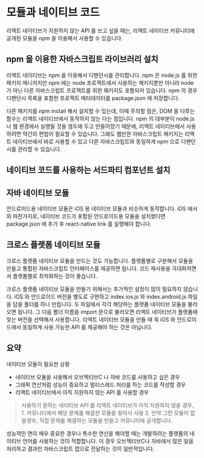 # 모듈과 네이티브 코드

리엑트 네이티브가 지원하지 않는 API 를 쓰고 싶을 때는, 리액트 네이티브 커뮤니티에 공개된 모듈을 npm 을 이용해서 사용할 수 있습니다.

## npm 을 이용한 자바스크립트 라이브러리 설치
리액트 네이티브는 npm 을 이용해서 디펜던시를 관리합니다. npm 은 node.js 를 위한 패키지 매니저지만 npm 에는 node 프로젝트에서 사용하는 패키지뿐만 아니라 node 가 아닌 다른 자바스크립트 프로젝트를 위한 패키지도 포함되어 있습니다. npm 의 경우 디펜던시 목록을 포함한 프로젝트 메타데이터를 package.json 에 저장합니다. 

다른 패키지를 npm install 해서 설치할 수 있는데, 이때 주의할 점은, DOM 을 다루는 함수는 리액트 네이티브에서 동작하지 않는 다는 점입니다. npm 의 대부분이 node.js 나 웹 환경에서 실행될 것을 염두에 두고 만들어졌기 때문에, 리액트 네이티브에서 사용하려면 약간의 편법이 필요할 수 있습니다. 그래도 웹만한 자바스크립트 패키지는 리액트 네이티브에서 바로 사용할 수 있고 다른 자바스크립트와 동일하게 npm 으로 디펜던시를 관리할 수 있습니다. 

## 네이티브 코드를 사용하는 서드파티 컴포넌트 설치

## 자바 네이티브 모듈
안드로이드용 네이티브 모듈은 iOS 용 네이티브 모듈과 비슷하게 동작합니다. iOS 에서와 마찬가지로, 네이티브 코드가 포함된 안드로이드용 모듈을 설치했다면 package.json 에 추가 후 react-native link 를 실행해야 합니다. 

## 크로스 플랫폼 네이티브 모듈
크로스 플랫폼 네이티브 모듈을 만드는 것도 가능합니다. 플랫폼별로 구분해서 모듈을 만들고 통합된 자바스크립트 인터페이스를 제공하면 됩니다. 코드 재사용을 극대화하면서 플랫폼별로 최적화하는 것이 좋습니다. 

크로스 플랫폼 네이티브 모듈을 만들기 위해서는 추가적인 설정이 많이 필요하지 않습니다. iOS 와 안드로이드 버전을 별도로 구현하고 index.ios.js 와 index.android.js 파일을 담을 폴더를 하나 만듭니다. 두 파일에서 각각 해당하는 플랫폼 네이티브 모듈을 불러오면 됩니다. 그 다음 폴더 이름을 import 문으로 불러오면 리액트 네이티브가 플랫폼에 맞는 버전을 선택해서 사용합니다. 리액트 네이티브 모듈을 만들 때 꼭 iOS 와 안드로이드에서 동일하게 사용 가능한 API 를 제공해야 하는 것은 아닙니다. 

## 요약
네이티브 모듈이 필요한 상황
- 네이티브 모듈을 사용해서 오브젝티브C 나 자바 코드를 사용하고 싶은 경우
- 그래픽 연산처럼 성능이 중요하고 멀티스레드 처리를 하는 코드를 작성할 경우
- 리액트 네이티브에서 아직 지원하지 않는 API 를 사용할 경우
> 사용하기 원하는 네이티브 API 를 리액트 네이티브가 아직 지원하지 않을 경우, 1. 커뮤니티에서 해당 문제를 해결한 모듈을 찾아서 사용 2. 만약 그런 모듈이 없을경우, 직접 문제를 해결하는 모듈을 만들고 커뮤니티에 공개합니다. 

성능적인 면이 매우 중요한 경우나 특수한 연산을 해야할 때는 개발하려는 플랫폼의 네이티브 언어를 사용하는 것이 적합합니다. 이 경우 오브젝티브C나 자바에서 많은 일을 처리하고 결과만 자바스크립트 앱으로 전달하는 것이 일반적입니다. 




<!--stackedit_data:
eyJoaXN0b3J5IjpbLTE1NzcyNjc0NjUsMTQwNzQzNjkwNiwtMT
EwNTQzMDg5OCwtMTUyNTEyOTU2MywxMjAxNjU5MTA2LDg4ODA5
MDM2LC0yMDA2MzI5NzAwLC05NzQzNDkxNzUsLTIwODg3NDY2MT
JdfQ==
-->